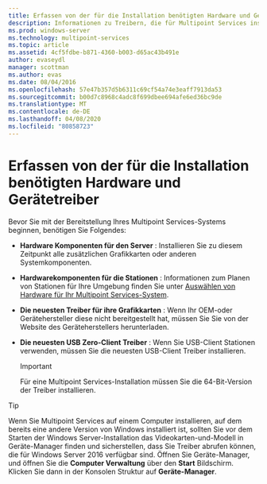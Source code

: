 ```yaml
---
title: Erfassen von der für die Installation benötigten Hardware und Gerätetreiber
description: Informationen zu Treibern, die für Multipoint Services installiert werden müssen
ms.prod: windows-server
ms.technology: multipoint-services
ms.topic: article
ms.assetid: 4cf5fdbe-b871-4360-b003-d65ac43b491e
author: evaseydl
manager: scottman
ms.author: evas
ms.date: 08/04/2016
ms.openlocfilehash: 57e47b357d5b6311c69cf54a74e3eaff7913da53
ms.sourcegitcommit: b00d7c8968c4adc8f699dbee694afe6ed36bc9de
ms.translationtype: MT
ms.contentlocale: de-DE
ms.lasthandoff: 04/08/2020
ms.locfileid: "80858723"
---
```

# <a name="collect-hardware-and-device-drivers-needed-for-the-installation"></a>Erfassen von der für die Installation benötigten Hardware und Gerätetreiber
Bevor Sie mit der Bereitstellung Ihres Multipoint Services-Systems beginnen, benötigen Sie Folgendes:  
  
-   **Hardware Komponenten für den Server** : Installieren Sie zu diesem Zeitpunkt alle zusätzlichen Grafikkarten oder anderen Systemkomponenten.  
  
-   **Hardwarekomponenten für die Stationen** : Informationen zum Planen von Stationen für Ihre Umgebung finden Sie unter [Auswählen von Hardware für Ihr Multipoint Services-System](Selecting-Hardware-for-Your-MultiPoint-services-System.md).
-   **Die neuesten Treiber für ihre Grafikkarten** : Wenn Ihr OEM-oder Gerätehersteller diese nicht bereitgestellt hat, müssen Sie Sie von der Website des Geräteherstellers herunterladen.  
  
-   **Die neuesten USB Zero-Client Treiber** : Wenn Sie USB-Client Stationen verwenden, müssen Sie die neuesten USB-Client Treiber installieren.  
  
    > [!IMPORTANT]  
    > Für eine Multipoint Services-Installation müssen Sie die 64-Bit-Version der Treiber installieren.  
  
> [!TIP]  
> Wenn Sie Multipoint Services auf einem Computer installieren, auf dem bereits eine andere Version von Windows installiert ist, sollten Sie vor dem Starten der Windows Server-Installation das Videokarten-und-Modell in Geräte-Manager finden und sicherstellen, dass Sie Treiber abrufen können, die für Windows Server 2016 verfügbar sind. Öffnen Sie Geräte-Manager, und öffnen Sie die **Computer Verwaltung** über den **Start** Bildschirm. Klicken Sie dann in der Konsolen Struktur auf **Geräte-Manager**.